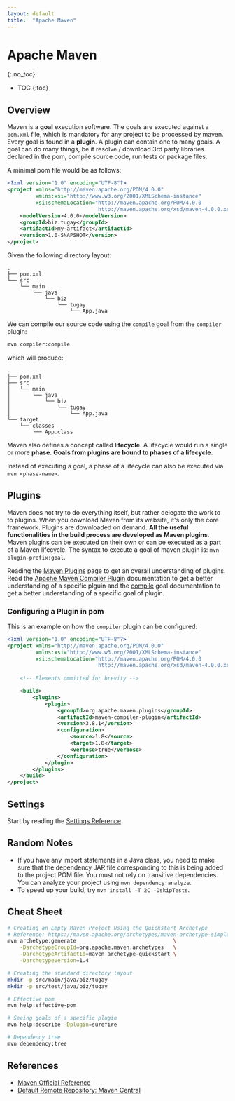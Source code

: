 ```yaml
---
layout: default
title:  "Apache Maven"
---
```


# Apache Maven
{:.no_toc}

* TOC
{:toc}

## Overview
Maven is a __goal__ execution software. The goals are executed against a `pom.xml` file, which is mandatory for any project to be processed by maven. Every goal is found in a __plugin__. A plugin can contain one to many goals. A goal can do many things, be it resolve / download 3rd party libraries declared in the pom, compile source code, run tests or package files.

A minimal pom file would be as follows:

```xml
<?xml version="1.0" encoding="UTF-8"?>
<project xmlns="http://maven.apache.org/POM/4.0.0"
         xmlns:xsi="http://www.w3.org/2001/XMLSchema-instance"
         xsi:schemaLocation="http://maven.apache.org/POM/4.0.0 
                             http://maven.apache.org/xsd/maven-4.0.0.xsd">
    <modelVersion>4.0.0</modelVersion>
    <groupId>biz.tugay</groupId>
    <artifactId>my-artifact</artifactId>
    <version>1.0-SNAPSHOT</version>
</project>
```

Given the following directory layout:

```plaintext
.
├── pom.xml
└── src
    └── main
        └── java
            └── biz
                └── tugay
                    └── App.java
```

We can compile our source code using the `compile` goal from the `compiler` plugin:

```bash
mvn compiler:compile
```

which will produce:

```
.
├── pom.xml
├── src
│   └── main
│       └── java
│           └── biz
│               └── tugay
│                   └── App.java
└── target
    └── classes
        └── App.class
```

Maven also defines a concept called __lifecycle__. A lifecycle would run a single or more __phase__. __Goals from plugins are bound to phases of a lifecycle__. 

Instead of executing a goal, a phase of a lifecycle can also be  executed via `mvn <phase-name>`.

## Plugins
Maven does not try to do everything itself, but rather delegate the work to to plugins. When you download Maven from its website, it's only the core framework. Plugins are downloaded on demand. __All the useful functionalities in the build process are developed as Maven plugins__. Maven plugins can be executed on their own or can be executed as a part of a Maven lifecycle. The syntax to execute a goal of maven plugin is: `mvn plugin-prefix:goal`.

Reading the [Maven Plugins](https://maven.apache.org/plugins/) page to get an overall understanding of plugins. Read the [Apache Maven Compiler Plugin](https://maven.apache.org/plugins/maven-compiler-plugin/) documentation to get a better understanding of a specific plguin and the [compile](https://maven.apache.org/plugins/maven-compiler-plugin/compile-mojo.html) goal documentation to get a better understanding of a specific goal of plugin.

### Configuring a Plugin in pom
This is an example on how the `compiler` plugin can be configured:

```xml
<?xml version="1.0" encoding="UTF-8"?>
<project xmlns="http://maven.apache.org/POM/4.0.0"
         xmlns:xsi="http://www.w3.org/2001/XMLSchema-instance"
         xsi:schemaLocation="http://maven.apache.org/POM/4.0.0 
                             http://maven.apache.org/xsd/maven-4.0.0.xsd">
    
    <!-- Elements ommitted for brevity -->

    <build>
        <plugins>
            <plugin>
                <groupId>org.apache.maven.plugins</groupId>
                <artifactId>maven-compiler-plugin</artifactId>
                <version>3.8.1</version>
                <configuration>
                    <source>1.8</source>
                    <target>1.8</target>
                    <verbose>true</verbose>
                </configuration>
            </plugin>
        </plugins>
    </build>
</project>
```

## Settings
Start by reading the [Settings Reference](https://maven.apache.org/settings.html).

## Random Notes
- If you have any import statements in a Java class, you need to make sure that the dependency JAR file corresponding to this is being added to the project POM file. You must not rely on transitive dependencies. You can analyze your project using `mvn dependency:analyze`.
- To speed up your build, try `mvn install -T 2C -DskipTests`.

## Cheat Sheet

```bash
# Creating an Empty Maven Project Using the Quickstart Archetype
# Reference: https://maven.apache.org/archetypes/maven-archetype-simple
mvn archetype:generate                               \
    -DarchetypeGroupId=org.apache.maven.archetypes   \
    -DarchetypeArtifactId=maven-archetype-quickstart \
    -DarchetypeVersion=1.4

# Creating the standard directory layout
mkdir -p src/main/java/biz/tugay
mkdir -p src/test/java/biz/tugay

# Effective pom
mvn help:effective-pom

# Seeing goals of a specific plugin
mvn help:describe -Dplugin=surefire

# Dependency tree
mvn dependency:tree
```

## References
- [Maven Official Reference](https://maven.apache.org/ref/current/)
- [Default Remote Repository: Maven Central](repo.maven.apache.org)